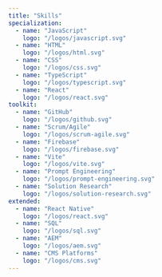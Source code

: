 ```yaml
---
title: "Skills"
specialization:
  - name: "JavaScript"
    logo: "/logos/javascript.svg"
  - name: "HTML"
    logo: "/logos/html.svg"
  - name: "CSS"
    logo: "/logos/css.svg"
  - name: "TypeScript"
    logo: "/logos/typescript.svg"
  - name: "React"
    logo: "/logos/react.svg"
toolkit:
  - name: "GitHub"
    logo: "/logos/github.svg"
  - name: "Scrum/Agile"
    logo: "/logos/scrum-agile.svg"
  - name: "Firebase"
    logo: "/logos/firebase.svg"
  - name: "Vite"
    logo: "/logos/vite.svg"
  - name: "Prompt Engineering"
    logo: "/logos/prompt-engineering.svg"
  - name: "Solution Research"
    logo: "/logos/solution-research.svg"
extended:
  - name: "React Native"
    logo: "/logos/react.svg"
  - name: "SQL"
    logo: "/logos/sql.svg"
  - name: "AEM"
    logo: "/logos/aem.svg"
  - name: "CMS Platforms"
    logo: "/logos/cms.svg"
---
```

